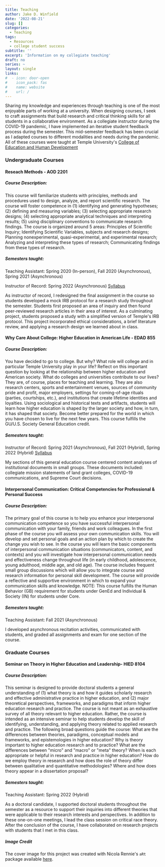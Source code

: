 ```yaml
---
title: Teaching
author: Jake D. Winfield
date: '2022-08-21'
slug: []
categories:
  - Teaching
tags:
  - Resources
  - college student success
subtitle: ''
excerpt: 'Information on my collegiate teaching'
draft: no
series: ~
layout: single
links:
#  - icon: door-open
#    icon_pack: fas
#    name: website
#    url: /
---
```

Sharing my knowledge and experiences through teaching is one of the most enjoyable parts of working at a university. When designing courses, I seek to craft assignments that build research and critical thinking skills for all students in a collaborative environment. As a collegiate instructor during the COVID-19 pandemic, I have implemented an iterative student feedback process during the semester. This mid-semester feedback has been crucial as I adapted courses to different modalities and needs during the pandemic. All of these courses were taught at Temple University's [College of Education and Human Development](education.temple.edu)

### Undergraduate Courses 

#### Reseach Methods - AOD 2201
##### Course Description: 

This course will familiarize students with principles, methods and procedures used to design, analyze, and report scientific research. The course will foster competence in (1) identifying and generating hypotheses; (2) defining and measuring variables; (3) selecting appropriate research designs; (4) selecting appropriate analytical techniques and interpreting results; (5) using disciplinary conventions to communicate research findings. The course is organized around 5 areas: Principles of Scientific Inquiry; Identifying Scientific Variables, subjects and research designs; Planning nonexperimental, quasi-experimental, and experimental research; Analyzing and interpreting these types of research; Communicating findings from these types of research.

##### Semesters taught:

Teaching Assistant: Spring 2020 (In-person), Fall 2020 (Asynchronous), Spring 2021 (Asynchronous)

Instructor of Record: Spring 2022 (Asynchronous) [Syllabus](http://dx.doi.org/10.34944/dspace/7230)

As instructor of record, I redesigned the final assignment in the course so students developed a mock IRB protocol for a research study throughout the semester. Students first proposed an area of inquiry and then found peer-reviewed research articles in their area of interest. As a culminating project, students proposed a study with a simplified version of Temple's IRB protocol.  This project incorporated ethical considerations, a brief literature review, and applying a research design we learned about in class. 

#### Why Care About College: Higher Education in American Life - EDAD 855
##### Course Description: 

 You have decided to go to college. But why? What role will college and in particular Temple University play in your life? Reflect on this important question by looking at the relationship between higher education and American society. What do colleges and universities contribute to our lives? They are, of course, places for teaching and learning. They are also research centers, sports and entertainment venues, sources of community pride and profit, major employers, settings for coming-of-age rituals (parties, courtships, etc.), and institutions that create lifetime identities and loyalties. Using sociological and historical texts and artifacts, students will learn how higher education is shaped by the larger society and how, in turn, it has shaped that society. Become better prepared for the world in which you have chosen to live for the next few years. This course fulfills the GU/U.S. Society General Education credit. 
 
##### Semesters taught:

Instructor of Record: Spring 2021 (Asynchronous), Fall 2021 (Hybrid), Spring 2022 (Hybrid) [Syllabus](http://dx.doi.org/10.34944/dspace/7616)

My sections of this general education course centered content analyses of institutional documents in small groups. These documents included: collegiate mission statements of land grant colleges, COVID-19 communications, and Supreme Court decisions. 

#### Interpersonal Communication: Critical Competencies for Professional & Personal Success
##### Course Description: 

The primary goal of this course is to help you enhance your interpersonal communication competence so you have successful interpersonal communication with your family, friends and work colleagues. In the first phase of the course you will assess your own communication skills. You will develop and set personal goals and an action plan by which to create the change you wish to see. In the course you will learn the basic components of interpersonal communication situations (communicators, content, and contexts) and you will investigate how interpersonal communication needs and effectiveness change throughout life (in early childhood, adolescence, young adulthood, middle age, and old age). The course includes frequent small group discussions which will allow you to integrate course and research information for personal skill development. The course will provide a reflective and supportive environment in which to expand your communication skills and knowledge. NOTE: This course fulfills the Human Behavior (GB) requirement for students under GenEd and Individual & Society (IN) for students under Core.

##### Semesters taught:

Teaching Assistant: Fall 2021 (Asynchronous)

I developed asynchronous recitation activities, communicated with students, and graded all assignments and exam for one section of the course. 

### Graduate Courses 

#### Seminar on Theory in Higher Education and Leadership- HIED 8104
##### Course Description: 

This seminar is designed to provide doctoral students a general understanding of (1) what theory is and how it guides scholarly research and effective administrative practice in higher education, and (2) major theoretical perspectives, frameworks, and paradigms that inform higher education research and practice. The course is not meant as an exhaustive survey of all theory relevant to higher education. Rather, the course is intended as an intensive seminar to help students develop the skill of identifying, understanding, and applying theory related to applied research and practice. The following broad questions guide the course: What are the differences between theories, paradigms, conceptual models and frameworks, and epistemologies in higher education? Why is theory important to higher education research and to practice? What are the differences between "micro" and "macro" or "meta" theory? When is each appropriate or helpful in research and practice in higher education? How do we employ theory in research and how does the role of theory differ between qualitative and quantitative methodologies? Where and how does theory appear in a dissertation proposal?

##### Semesters taught:

Teaching Assistant: Spring 2022 (Hybrid)

As a doctoral candidate, I supported doctoral students throughout the semester as a resource to support their inquiries into different theories that were applicable to their research interests and perspectives. In addition to these one-on-one meetings, I lead the class session on critical race theory. After the conclusion of the course, I have collaborated on research projects with students that I met in this class.  

##### Image Credit
The cover image for this project was created with Nicola Rennie's `aRt` package available [here](https://nrennie.github.io/aRt/).
